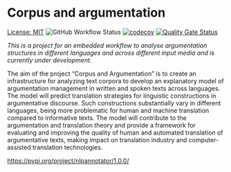 # Corpus and argumentation

[License: MIT](https://img.shields.io/github/license/ssciwr/argumentation-management)
![GitHub Workflow Status](https://github.com/ssciwr/argumentation-management/actions/workflows/ci.yml/badge.svg)
[![codecov](https://codecov.io/gh/ssciwr/argumentation-management/branch/main/graph/badge.svg?token=SSG8PQWZ18)](https://codecov.io/gh/ssciwr/argumentation-management)
[![Quality Gate Status](https://sonarcloud.io/api/project_badges/measure?project=ssciwr_argumentation-management&metric=alert_status)](https://sonarcloud.io/summary/new_code?id=ssciwr_argumentation-management)

*This is a project for an embedded workflow to analyse argumentation structures in different languages and across different input media and is currently under development.*

The aim of the project “Corpus and Argumentation” is to create an infrastructure for analyzing text corpora to develop an explanatory model of argumentation management in written and spoken texts across languages. The model will predict translation strategies for linguistic constructions in argumentative discourse. Such constructions substantially vary in different languages, being more problematic for human and machine translation compared to informative texts. The model will contribute to the argumentation and translation theory and provide a framework for evaluating and improving the quality of human and automated translation of argumentative texts, making impact on translation industry and computer-assisted translation technologies.

https://pypi.org/project/nlpannotator/1.0.0/

